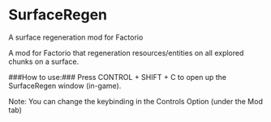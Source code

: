 # SurfaceRegen
A surface regeneration mod for Factorio

A mod for Factorio that regeneration resources/entities on all explored chunks on a surface.

###How to use:###
Press CONTROL + SHIFT + C to open up the SurfaceRegen window (in-game).

Note: You can change the keybinding in the Controls Option (under the Mod tab)

